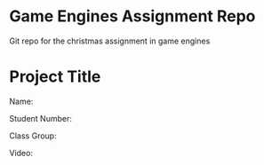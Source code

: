 # Game Engines Assignment Repo
 Git repo for the christmas assignment in game engines

# Project Title

Name:

Student Number: 

Class Group:

Video:
